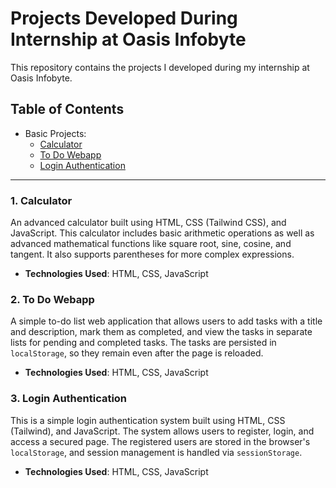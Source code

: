 # Projects Developed During Internship at Oasis Infobyte

This repository contains the projects I developed during my internship at Oasis Infobyte.

## Table of Contents

- Basic Projects:
  - [Calculator](https://github.com/vmDeshpande/Oasis-Infobyte/tree/main/Calculator)
  - [To Do Webapp](https://github.com/vmDeshpande/Oasis-Infobyte/tree/main/To-Do-Webapp)
  - [Login Authentication](https://github.com/vmDeshpande/Oasis-Infobyte/tree/main/Login-authentication )
---

### 1. Calculator
An advanced calculator built using HTML, CSS (Tailwind CSS), and JavaScript. This calculator includes basic arithmetic operations as well as advanced mathematical functions like square root, sine, cosine, and tangent. It also supports parentheses for more complex expressions.

- **Technologies Used**: HTML, CSS, JavaScript

### 2. To Do Webapp
A simple to-do list web application that allows users to add tasks with a title and description, mark them as completed, and view the tasks in separate lists for pending and completed tasks. The tasks are persisted in `localStorage`, so they remain even after the page is reloaded.

- **Technologies Used**: HTML, CSS, JavaScript

### 3. Login Authentication
This is a simple login authentication system built using HTML, CSS (Tailwind), and JavaScript. The system allows users to register, login, and access a secured page. The registered users are stored in the browser's `localStorage`, and session management is handled via `sessionStorage`.

- **Technologies Used**: HTML, CSS, JavaScript

